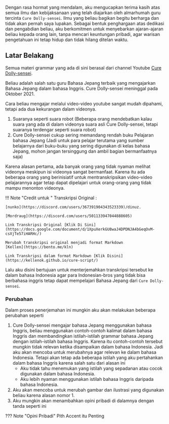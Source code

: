 Dengan rasa hormat yang mendalam, aku mengucapkan terima kasih atas semua ilmu dan kebijaksanaan yang telah diajarkan oleh almarhumah guru tercinta `Cure Dolly-sensei`. Ilmu yang beliau bagikan begitu berharga dan tidak akan pernah saya lupakan. Sebagai bentuk penghargaan atas dedikasi dan pengabdian beliau, aku berkomitmen untuk menyebarkan ajaran-ajaran beliau kepada orang lain, tanpa mencari keuntungan pribadi, agar warisan pengetahuan ini tetap hidup dan tidak hilang ditelan waktu.

## Latar Belakang

Semua materi grammar yang ada di sini berasal dari channel Youtube [Cure Dolly-sensei](https://www.youtube.com/@organicjapanesewithcuredol49/videos). 

Beliau adalah salah satu guru Bahasa Jepang terbaik yang mengajarkan Bahasa Jepang dalam bahasa Inggris. Cure Dolly-sensei meninggal pada Oktober 2021.

Cara beliau mengajar melalui video-video youtube sangat mudah dipahami, tetapi ada dua kekurangan dalam videonya.
1. Suaranya seperti suara robot (Beberapa orang mendebatkan kalau suara yang ada di dalam videonya suara asli Cure Dolly-sensei, tetapi suaranya terdengar seperti suara robot)
2. Cure Dolly-sensei cukup sering memandang rendah buku Pelajaran bahasa Jepang (Jadi untuk para pelajar terutama yang sumber belajarnya dari buku-buku yang sering digunakan di kelas bahasa Jepang, mohon jangan tersinggung dan ambil bagian bermanfaatnya saja)

Karena alasan pertama, ada banyak orang yang tidak nyaman melihat videonya meskipun isi videonya sangat bermanfaat. Karena itu ada beberapa orang yang berinisiatif untuk mentranskripsikan video-video pelajarannya agar tetap dapat dipelajari untuk orang-orang yang tidak mampu menonton videonya. 

!!! Note "Credit untuk "
    Transkripsi Original :

    [nunko](https://discord.com/users/367391904343523339)/dinuz.

    [Mordraug](https://discord.com/users/501133947044888605)

    Link Transkripsi Original [Klik Di Sini](https://docs.google.com/document/d/1XpuXerkGU8waJ4DPDNJA4bGeqOvM-csXjTe57iHARHc/)

    Merubah transkripsi original menjadi format Markdown
    [Kellen](https://bento.me/kln)

    Link Transkripsi dalam format Markdown [Klik Disini](https://kellenok.github.io/cure-script/)

Lalu aku disini bertujuan untuk menterjemahkan transkripsi tersebut ke dalam bahasa Indonesia agar para Indonesian-bros yang tidak bisa berbahasa inggris tetap dapat mempelajari Bahasa Jepang dari `Cure Dolly-sensei`.


### Perubahan 

Dalam proses penerjemahan ini mungkin aku akan melakukan beberapa perubahan seperti 

1. Cure Dolly-sensei mengajar bahasa Jepang menggunakan bahasa Inggris, beliau menggunakan contoh-contoh kalimat dalam bahasa Inggris dan membandingkan istilah-istilah grammar bahasa Jepang dengan istilah-istilah bahasa Inggris. Karena itu contoh-contoh tersebut mungkin tidak relevan ketika disampaikan dalam bahasa Indonesia. Jadi aku akan mencoba untuk merubahnya agar relevan ke dalam bahasa Indonesia. Tetapi akan tetap ada beberapa istilah yang aku pertahankan dalam bahasa Inggris karena salah satu dari alasan ini
    - Aku tidak tahu menemukan yang istilah yang sepadanan atau cocok digunakan dalam bahasa Indonesia.
    - Aku lebih nyaman menggunakan istilah bahasa Inggris daripada bahasa Indonesia.
2. Aku akan mencoba untuk merubah gambar dan ilustrasi yang digunakan beliau karena alasan nomor 1.
3. Aku mungkin akan menambahkan opini pribadi di dalamnya dengan tanda seperti ini 

??? Note "Opini Pribadi"
    Pith Accent itu Penting
